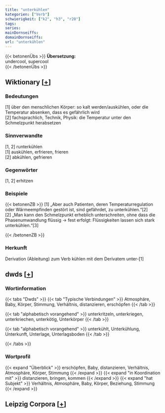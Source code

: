 ```yaml
---
title: "unterkühlen"
kategorien: ["Verb"]
schwierigkeit: ["k2", "h3", "r20"]
tags:
series:
mainDornseiffs:
domainDornseiffs:
url: "unterkühlen"
---
```


{{< betonenÜbs >}}
**Übersetzung:**  
undercool, supercool  
{{< /betonenÜbs >}}

## Wiktionary [[+](https://de.wiktionary.org/wiki/unterkühlen)]

### Bedeutungen
[1] über den menschlichen Körper: so kalt werden/auskühlen, oder die Temperatur absenken, dass es gefährlich wird  
[2] fachsprachlich, Technik, Physik: die Temperatur unter den Schmelzpunkt herabsetzen  

### Sinnverwandte
[1, 2] runterkühlen  
[1] auskühlen, erfrieren, frieren  
[2] abkühlen, gefrieren  

### Gegenwörter
[1, 2] erhitzen  

### Beispiele
{{< betonenZB >}}
[1] „Aber auch Patienten, deren Temperaturregulation oder Wärmeempfinden gestört ist, sind gefährdet, zu unterkühlen.“[2]  
[2] „Man kann den Schmelzpunkt erheblich unterschreiten, ohne dass die Phasenumwandlung flüssig → fest erfolgt: Flüssigkeiten lassen sich stark unterkühlen.“[3]  

{{< /betonenZB >}}
### Herkunft
Derivation (Ableitung) zum Verb kühlen mit dem Derivatem unter-[1]  



## dwds [[+](https://www.dwds.de/wb/unterkühlen)]

### Wortinformation
{{< tabs "Dwds" >}}
{{< tab "Typische Verbindungen" >}}
Atmosphäre, Baby, Körper, Stimmung, Verhältnis, distanzieren, erschöpfen
{{< /tab >}}

{{< tab "alphabetisch vorangehend" >}}
unterkritzeln, unterkriegen, unterkriechen, unterkötig, Unterkörper
{{< /tab >}}

{{< tab "alphabetisch vorangehend" >}}
unterkühlt, Unterkühlung, Unterkunft, Unterlage, Unterlagsboden
{{< /tab >}}

{{< /tabs >}}

### Wortprofil
{{< expand "Überblick" >}} erschöpfen, Baby, distanzieren, Verhältnis, Atmosphäre, Körper, Stimmung {{< /expand >}}
{{< expand "in Koordination mit" >}} distanzieren, bringen, kommen {{< /expand >}}
{{< expand "hat Subjekt" >}} Verhältnis, Atmosphäre, Baby, Körper, Beziehung, Stimmung {{< /expand >}}

## Leipzig Corpora [[+](https://corpora.uni-leipzig.de/en/res?word=unterkühlen&corpusId=deu_newscrawl-public_2018)]

